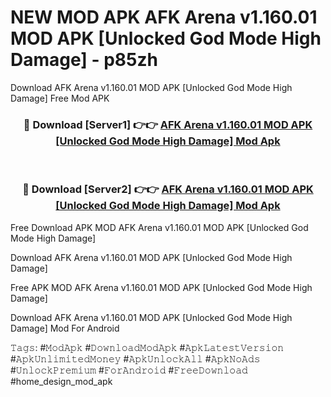 # NEW MOD APK AFK Arena v1.160.01 MOD APK [Unlocked God Mode High Damage] - p85zh
Download AFK Arena v1.160.01 MOD APK [Unlocked God Mode High Damage] Free Mod APK

<div align="center">
<h3>🔴 Download [Server1] 👉👉 <a href="https://apk-comot.site?title=AFK_Arena_v1.160.01_MOD_APK_[Unlocked_God_Mode_High_Damage]">AFK Arena v1.160.01 MOD APK [Unlocked God Mode High Damage] Mod Apk</a></h3><br>

<h3>🔴 Download [Server2] 👉👉 <a href="https://apk-comot.site?title=AFK_Arena_v1.160.01_MOD_APK_[Unlocked_God_Mode_High_Damage]">AFK Arena v1.160.01 MOD APK [Unlocked God Mode High Damage] Mod Apk</a></h3>
</div>


Free Download APK MOD AFK Arena v1.160.01 MOD APK [Unlocked God Mode High Damage]

Download AFK Arena v1.160.01 MOD APK [Unlocked God Mode High Damage] 

Free APK MOD AFK Arena v1.160.01 MOD APK [Unlocked God Mode High Damage] 

Download AFK Arena v1.160.01 MOD APK [Unlocked God Mode High Damage] Mod For Android

𝚃𝚊𝚐𝚜: #𝙼𝚘𝚍𝙰𝚙𝚔 #𝙳𝚘𝚠𝚗𝚕𝚘𝚊𝚍𝙼𝚘𝚍𝙰𝚙𝚔 #𝙰𝚙𝚔𝙻𝚊𝚝𝚎𝚜𝚝𝚅𝚎𝚛𝚜𝚒𝚘𝚗 #𝙰𝚙𝚔𝚄𝚗𝚕𝚒𝚖𝚒𝚝𝚎𝚍𝙼𝚘𝚗𝚎𝚢 #𝙰𝚙𝚔𝚄𝚗𝚕𝚘𝚌𝚔𝙰𝚕𝚕 #𝙰𝚙𝚔𝙽𝚘𝙰𝚍𝚜 #𝚄𝚗𝚕𝚘𝚌𝚔𝙿𝚛𝚎𝚖𝚒𝚞𝚖 #𝙵𝚘𝚛𝙰𝚗𝚍𝚛𝚘𝚒𝚍 #𝙵𝚛𝚎𝚎𝙳𝚘𝚠𝚗𝚕𝚘𝚊𝚍 #home_design_mod_apk